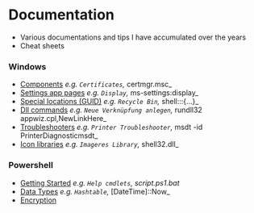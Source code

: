 # Documentation
- Various documentations and tips I have accumulated over the years
- Cheat sheets

### Windows
- [Components](windows/components.md) _e.g. `Certificates`,_ certmgr.msc_
- [Settings app pages](windows/ms-settings.md) _e.g. `Display`,_ ms-settings:display_
- [Special locations (GUID)](windows/guids.md) _e.g. `Recycle Bin`,_ shell:::{...}_
- [Dll commands](windows/dll.md) _e.g. `Neue Verknüpfung anlegen`,_ rundll32 appwiz.cpl,NewLinkHere_
- [Troubleshooters](windows/troubleshooters.md) _e.g. `Printer Troubleshooter`,_ msdt -id PrinterDiagnosticmsdt_
- [Icon libraries](windows/icons.md) _e.g. `Imageres Library`,_ shell32.dll_
### Powershell
- [Getting Started](powershell/gettings-started.md) _e.g. _`Help cmdlets`,_ script.ps1.bat_
- [Data Types](powershell/data-types.md) _e.g. `Hashtable`,_ [DateTime]::Now_
- [Encryption](powershell/encryption.md)
